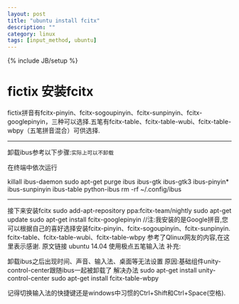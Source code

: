 ```yaml
---
layout: post
title: "ubuntu install fcitx"
description: ""
category: linux
tags: [input_method, ubuntu]
---
```

{% include JB/setup %}

# fictix 安装fcitx

fictix拼音有fcitx-pinyin、fcitx-sogoupinyin、fcitx-sunpinyin、fcitx-googlepinyin，三种可以选择.五笔有fcitx-table、fcitx-table-wubi、fcitx-table-wbpy（五笔拼音混合）可供选择.


------------------------------

卸载ibus参考以下步骤:```实际上可以不卸载```

在终端中依次运行

killall ibus-daemon
sudo apt-get purge ibus ibus-gtk ibus-gtk3 ibus-pinyin* ibus-sunpinyin ibus-table python-ibus
rm -rf ~/.config/ibus

-------------------------------

接下来安装fcitx
sudo add-apt-repository ppa:fcitx-team/nightly
sudo apt-get update
sudo apt-get install fcitx-googlepinyin    //注:我安装的是Google拼音,您可以根据自己的喜好选择安装fcitx-pinyin、fcitx-sogoupinyin、fcitx-sunpinyin. fcitx-table、fcitx-table-wubi、fcitx-table-wbpy
参考了Qlinux网友的内容,在这里表示感谢.
原文链接 ubuntu 14.04 使用极点五笔输入法
补充:

卸载ibus之后出现时间、声音、输入法、桌面等无法设置
原因:基础组件unity-control-center跟随ibus一起被卸载了
解决办法
sudo apt-get install unity-control-center
sudo apt-get install fcitx-table-wbpy

记得切换输入法的快捷键还是windows中习惯的Ctrl+Shift和Ctrl+Space(空格).
